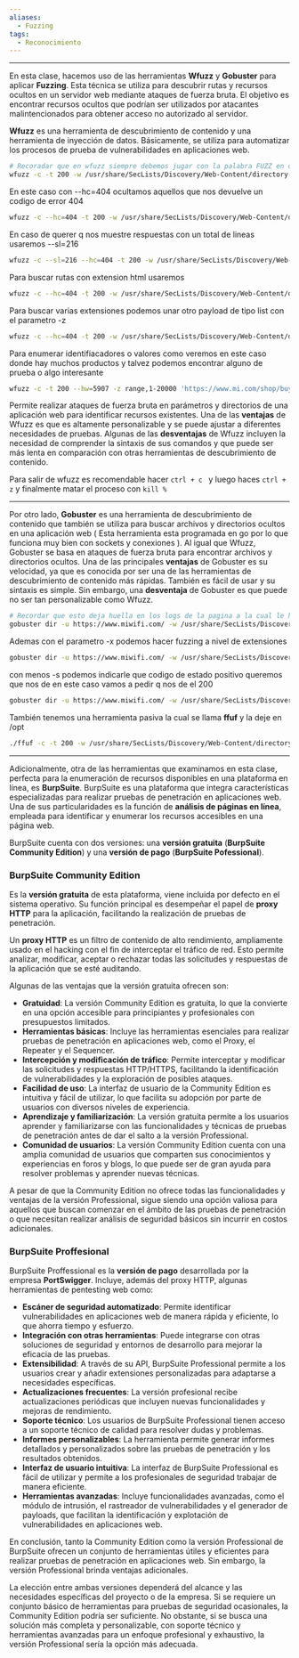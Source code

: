 ```yaml
---
aliases:
  - Fuzzing
tags:
  - Reconocimiento
---
```

---
En esta clase, hacemos uso de las herramientas **Wfuzz** y **Gobuster** para aplicar **Fuzzing**. Esta técnica se utiliza para descubrir rutas y recursos ocultos en un servidor web mediante ataques de fuerza bruta. El objetivo es encontrar recursos ocultos que podrían ser utilizados por atacantes malintencionados para obtener acceso no autorizado al servidor.

**Wfuzz** es una herramienta de descubrimiento de contenido y una herramienta de inyección de datos. Básicamente, se utiliza para automatizar los procesos de prueba de vulnerabilidades en aplicaciones web.

```bash
# Recoradar que en wfuzz siempre debemos jugar con la palabra FUZZ en donde queremos fuzzear
wfuzz -c -t 200 -w /usr/share/SecLists/Discovery/Web-Content/directory-list-2.3-medium.txt https://miwifi.com/FUZZ
```

En este caso con --hc=404 ocultamos aquellos que nos devuelve un codigo de error 404
```bash
wfuzz -c --hc=404 -t 200 -w /usr/share/SecLists/Discovery/Web-Content/directory-list-2.3-medium.txt https://miwifi.com/FUZZ
```

En caso de querer q nos muestre respuestas con un total de lineas usaremos --sl=216 
```bash
wfuzz -c --sl=216 --hc=404 -t 200 -w /usr/share/SecLists/Discovery/Web-Content/directory-list-2.3-medium.txt https://miwifi.com/FUZZ
```

Para buscar rutas con extension html usaremos 
```bash
wfuzz -c --hc=404 -t 200 -w /usr/share/SecLists/Discovery/Web-Content/directory-list-2.3-medium.txt https://miwifi.com/FUZZ.html
```

Para buscar varias extensiones podemos unar otro payload de tipo list con el parametro -z
```bash
wfuzz -c --hc=404 -t 200 -w /usr/share/SecLists/Discovery/Web-Content/directory-list-2.3-medium.txt -z list,html-txt-php https://miwifi.com/FUZZ.FUZ2Z
```

Para enumerar identifiacadores o valores como veremos en este caso donde hay muchos productos y talvez podemos encontrar alguno de prueba o algo interesante

```bash
wfuzz -c -t 200 --hw=5907 -z range,1-20000 'https://www.mi.com/shop/buy/detail?product_id=FUZZ'
```

Permite realizar ataques de fuerza bruta en parámetros y directorios de una aplicación web para identificar recursos existentes. Una de las **ventajas** de Wfuzz es que es altamente personalizable y se puede ajustar a diferentes necesidades de pruebas. Algunas de las **desventajas** de Wfuzz incluyen la necesidad de comprender la sintaxis de sus comandos y que puede ser más lenta en comparación con otras herramientas de descubrimiento de contenido.

Para salir de wfuzz es recomendable hacer `ctrl + c ` y luego haces `ctrl + z` y finalmente matar el proceso con `kill %`

---


Por otro lado, **Gobuster** es una herramienta de descubrimiento de contenido que también se utiliza para buscar archivos y directorios ocultos en una aplicación web ( Esta herramienta esta programada en go por lo que funciona muy bien con sockets y conexiones ). Al igual que Wfuzz, Gobuster se basa en ataques de fuerza bruta para encontrar archivos y directorios ocultos. Una de las principales **ventajas** de Gobuster es su velocidad, ya que es conocida por ser una de las herramientas de descubrimiento de contenido más rápidas. También es fácil de usar y su sintaxis es simple. Sin embargo, una **desventaja** de Gobuster es que puede no ser tan personalizable como Wfuzz.

```bash
# Recordar que esto deja huella en los logs de la pagina a la cual le hacemos reconociemiento
gobuster dir -u https://www.miwifi.com/ -w /usr/share/SecLists/Discovery/Web-Content/directory-list-2.3-medium.txt -t 200 --add-slash -b 403,404
``` 

Ademas con el parametro -x podemos hacer fuzzing a nivel de extensiones 
```bash
gobuster dir -u https://www.miwifi.com/ -w /usr/share/SecLists/Discovery/Web-Content/directory-list-2.3-medium.txt -t 200 -b 403,404 -x html,php,txt
``` 

con menos -s podemos indicarle que codigo de estado positivo queremos que nos de en este caso vamos a pedir q nos de el 200
```bash
gobuster dir -u https://www.miwifi.com/ -w /usr/share/SecLists/Discovery/Web-Content/directory-list-2.3-medium.txt -t 50 -s 200 -b '' -x html,php,txt
``` 


También tenemos una herramienta pasiva la cual se llama **ffuf** y la deje en /opt

```bash
./ffuf -c -t 200 -w /usr/share/SecLists/Discovery/Web-Content/directory-list-2.3-medium.txt -u https://www.miwifi.com/FUZZ/--mc=200
```

---

Adicionalmente, otra de las herramientas que examinamos en esta clase, perfecta para la enumeración de recursos disponibles en una plataforma en línea, es **BurpSuite**. BurpSuite es una plataforma que integra características especializadas para realizar pruebas de penetración en aplicaciones web. Una de sus particularidades es la función de **análisis de páginas en línea**, empleada para identificar y enumerar los recursos accesibles en una página web.

BurpSuite cuenta con dos versiones: una **versión gratuita** (**BurpSuite Community Edition**) y una **versión de pago** (**BurpSuite Pofessional**).

### BurpSuite Community Edition

Es la **versión gratuita** de esta plataforma, viene incluida por defecto en el sistema operativo. Su función principal es desempeñar el papel de **proxy HTTP** para la aplicación, facilitando la realización de pruebas de penetración.

Un **proxy HTTP** es un filtro de contenido de alto rendimiento, ampliamente usado en el hacking con el fin de interceptar el tráfico de red. Esto permite analizar, modificar, aceptar o rechazar todas las solicitudes y respuestas de la aplicación que se esté auditando.

Algunas de las ventajas que la versión gratuita ofrecen son:

- **Gratuidad**: La versión Community Edition es gratuita, lo que la convierte en una opción accesible para principiantes y profesionales con presupuestos limitados.
- **Herramientas básicas**: Incluye las herramientas esenciales para realizar pruebas de penetración en aplicaciones web, como el Proxy, el Repeater y el Sequencer.
- **Intercepción y modificación de tráfico**: Permite interceptar y modificar las solicitudes y respuestas HTTP/HTTPS, facilitando la identificación de vulnerabilidades y la exploración de posibles ataques.
- **Facilidad de uso**: La interfaz de usuario de la Community Edition es intuitiva y fácil de utilizar, lo que facilita su adopción por parte de usuarios con diversos niveles de experiencia.
- **Aprendizaje y familiarización**: La versión gratuita permite a los usuarios aprender y familiarizarse con las funcionalidades y técnicas de pruebas de penetración antes de dar el salto a la versión Professional.
- **Comunidad de usuarios**: La versión Community Edition cuenta con una amplia comunidad de usuarios que comparten sus conocimientos y experiencias en foros y blogs, lo que puede ser de gran ayuda para resolver problemas y aprender nuevas técnicas.

A pesar de que la Community Edition no ofrece todas las funcionalidades y ventajas de la versión Professional, sigue siendo una opción valiosa para aquellos que buscan comenzar en el ámbito de las pruebas de penetración o que necesitan realizar análisis de seguridad básicos sin incurrir en costos adicionales.

### BurpSuite Proffesional

BurpSuite Proffessional es la **versión de pago** desarrollada por la empresa **PortSwigger**. Incluye, además del proxy HTTP, algunas herramientas de pentesting web como:

- **Escáner de seguridad automatizado**: Permite identificar vulnerabilidades en aplicaciones web de manera rápida y eficiente, lo que ahorra tiempo y esfuerzo.
- **Integración con otras herramientas**: Puede integrarse con otras soluciones de seguridad y entornos de desarrollo para mejorar la eficacia de las pruebas.
- **Extensibilidad**: A través de su API, BurpSuite Professional permite a los usuarios crear y añadir extensiones personalizadas para adaptarse a necesidades específicas.
- **Actualizaciones frecuentes**: La versión profesional recibe actualizaciones periódicas que incluyen nuevas funcionalidades y mejoras de rendimiento.
- **Soporte técnico**: Los usuarios de BurpSuite Professional tienen acceso a un soporte técnico de calidad para resolver dudas y problemas.
- **Informes personalizables**: La herramienta permite generar informes detallados y personalizados sobre las pruebas de penetración y los resultados obtenidos.
- **Interfaz de usuario intuitiva**: La interfaz de BurpSuite Professional es fácil de utilizar y permite a los profesionales de seguridad trabajar de manera eficiente.
- **Herramientas avanzadas**: Incluye funcionalidades avanzadas, como el módulo de intrusión, el rastreador de vulnerabilidades y el generador de payloads, que facilitan la identificación y explotación de vulnerabilidades en aplicaciones web.

En conclusión, tanto la Community Edition como la versión Professional de BurpSuite ofrecen un conjunto de herramientas útiles y eficientes para realizar pruebas de penetración en aplicaciones web. Sin embargo, la versión Professional brinda ventajas adicionales.

La elección entre ambas versiones dependerá del alcance y las necesidades específicas del proyecto o de la empresa. Si se requiere un conjunto básico de herramientas para pruebas de seguridad ocasionales, la Community Edition podría ser suficiente. No obstante, si se busca una solución más completa y personalizable, con soporte técnico y herramientas avanzadas para un enfoque profesional y exhaustivo, la versión Professional sería la opción más adecuada.